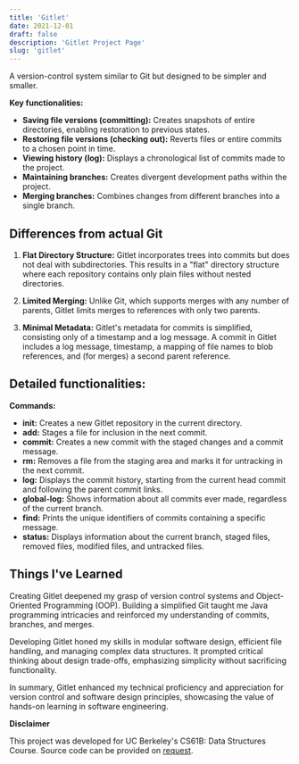 ```yaml
---
title: 'Gitlet'
date: 2021-12-01
draft: false
description: 'Gitlet Project Page'
slug: 'gitlet'
---
```


A version-control system similar to Git but designed to be simpler and smaller.

**Key functionalities:**

- **Saving file versions (committing):** Creates snapshots of entire directories, enabling restoration to previous states.
- **Restoring file versions (checking out):** Reverts files or entire commits to a chosen point in time.
- **Viewing history (log):** Displays a chronological list of commits made to the project.
- **Maintaining branches:** Creates divergent development paths within the project.
- **Merging branches:** Combines changes from different branches into a single branch.

## Differences from actual Git

1. **Flat Directory Structure:**
   Gitlet incorporates trees into commits but does not deal with subdirectories. This results in a "flat" directory structure where each repository contains only plain files without nested directories.

2. **Limited Merging:**
   Unlike Git, which supports merges with any number of parents, Gitlet limits merges to references with only two parents.

3. **Minimal Metadata:**
   Gitlet's metadata for commits is simplified, consisting only of a timestamp and a log message. A commit in Gitlet includes a log message, timestamp, a mapping of file names to blob references, and (for merges) a second parent reference.

## Detailed functionalities:

**Commands:**

- **init:** Creates a new Gitlet repository in the current directory.
- **add:** Stages a file for inclusion in the next commit.
- **commit:** Creates a new commit with the staged changes and a commit message.
- **rm:** Removes a file from the staging area and marks it for untracking in the next commit.
- **log:** Displays the commit history, starting from the current head commit and following the parent commit links.
- **global-log:** Shows information about all commits ever made, regardless of the current branch.
- **find:** Prints the unique identifiers of commits containing a specific message.
- **status:** Displays information about the current branch, staged files, removed files, modified files, and untracked files.

## Things I've Learned

Creating Gitlet deepened my grasp of version control systems and Object-Oriented Programming (OOP). Building a simplified Git taught me Java programming intricacies and reinforced my understanding of commits, branches, and merges.

Developing Gitlet honed my skills in modular software design, efficient file handling, and managing complex data structures. It prompted critical thinking about design trade-offs, emphasizing simplicity without sacrificing functionality.

In summary, Gitlet enhanced my technical proficiency and appreciation for version control and software design principles, showcasing the value of hands-on learning in software engineering.

**Disclaimer**

This project was developed for UC Berkeley's CS61B: Data Structures Course.
Source code can be provided on
<a class="button primary big" href="mailto:leechristopher722@gmail.com" target="_blank" >request</a>.
